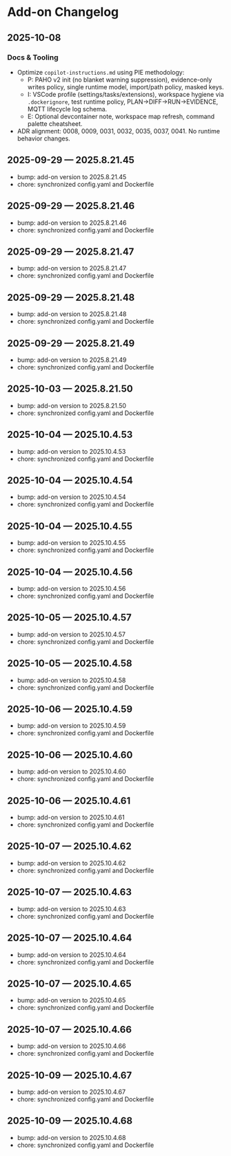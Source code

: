 # Add-on Changelog

## 2025-10-08

### Docs & Tooling

- Optimize `copilot-instructions.md` using PIE methodology:
  - P: PAHO v2 init (no blanket warning suppression), evidence-only writes policy, single runtime model, import/path policy, masked keys.
  - I: VSCode profile (settings/tasks/extensions), workspace hygiene via `.dockerignore`, test runtime policy, PLAN→DIFF→RUN→EVIDENCE, MQTT lifecycle log schema.
  - E: Optional devcontainer note, workspace map refresh, command palette cheatsheet.
- ADR alignment: 0008, 0009, 0031, 0032, 0035, 0037, 0041. No runtime behavior changes.

## 2025-09-29 — 2025.8.21.45

- bump: add-on version to 2025.8.21.45
- chore: synchronized config.yaml and Dockerfile

## 2025-09-29 — 2025.8.21.46

- bump: add-on version to 2025.8.21.46
- chore: synchronized config.yaml and Dockerfile

## 2025-09-29 — 2025.8.21.47

- bump: add-on version to 2025.8.21.47
- chore: synchronized config.yaml and Dockerfile

## 2025-09-29 — 2025.8.21.48

- bump: add-on version to 2025.8.21.48
- chore: synchronized config.yaml and Dockerfile

## 2025-09-29 — 2025.8.21.49

- bump: add-on version to 2025.8.21.49
- chore: synchronized config.yaml and Dockerfile

## 2025-10-03 — 2025.8.21.50

- bump: add-on version to 2025.8.21.50
- chore: synchronized config.yaml and Dockerfile

## 2025-10-04 — 2025.10.4.53

- bump: add-on version to 2025.10.4.53
- chore: synchronized config.yaml and Dockerfile

## 2025-10-04 — 2025.10.4.54

- bump: add-on version to 2025.10.4.54
- chore: synchronized config.yaml and Dockerfile

## 2025-10-04 — 2025.10.4.55

- bump: add-on version to 2025.10.4.55
- chore: synchronized config.yaml and Dockerfile

## 2025-10-04 — 2025.10.4.56

- bump: add-on version to 2025.10.4.56
- chore: synchronized config.yaml and Dockerfile

## 2025-10-05 — 2025.10.4.57

- bump: add-on version to 2025.10.4.57
- chore: synchronized config.yaml and Dockerfile

## 2025-10-05 — 2025.10.4.58

- bump: add-on version to 2025.10.4.58
- chore: synchronized config.yaml and Dockerfile

## 2025-10-06 — 2025.10.4.59

- bump: add-on version to 2025.10.4.59
- chore: synchronized config.yaml and Dockerfile

## 2025-10-06 — 2025.10.4.60

- bump: add-on version to 2025.10.4.60
- chore: synchronized config.yaml and Dockerfile

## 2025-10-06 — 2025.10.4.61

- bump: add-on version to 2025.10.4.61
- chore: synchronized config.yaml and Dockerfile

## 2025-10-07 — 2025.10.4.62

- bump: add-on version to 2025.10.4.62
- chore: synchronized config.yaml and Dockerfile

## 2025-10-07 — 2025.10.4.63

- bump: add-on version to 2025.10.4.63
- chore: synchronized config.yaml and Dockerfile

## 2025-10-07 — 2025.10.4.64

- bump: add-on version to 2025.10.4.64
- chore: synchronized config.yaml and Dockerfile

## 2025-10-07 — 2025.10.4.65

- bump: add-on version to 2025.10.4.65
- chore: synchronized config.yaml and Dockerfile

## 2025-10-07 — 2025.10.4.66

- bump: add-on version to 2025.10.4.66
- chore: synchronized config.yaml and Dockerfile

## 2025-10-09 — 2025.10.4.67
- bump: add-on version to 2025.10.4.67
- chore: synchronized config.yaml and Dockerfile

## 2025-10-09 — 2025.10.4.68
- bump: add-on version to 2025.10.4.68
- chore: synchronized config.yaml and Dockerfile
